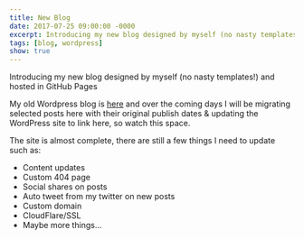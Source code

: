 ```yaml
---
title: New Blog
date: 2017-07-25 09:00:00 -0000
excerpt: Introducing my new blog designed by myself (no nasty templates!) and hosted in GitHub Pages
tags: [blog, wordpress]
show: true
---
```


Introducing my new blog designed by myself (no nasty templates!) and hosted in GitHub Pages

My old Wordpress blog is [here](https://blythmeister.wordpress.com/) and over the coming days I will be migrating selected posts here with their original publish dates & updating the WordPress site to link here, so watch this space.

The site is almost complete, there are still a few things I need to update such as:

- Content updates
- Custom 404 page
- Social shares on posts
- Auto tweet from my twitter on new posts
- Custom domain
- CloudFlare/SSL
- Maybe more things...
